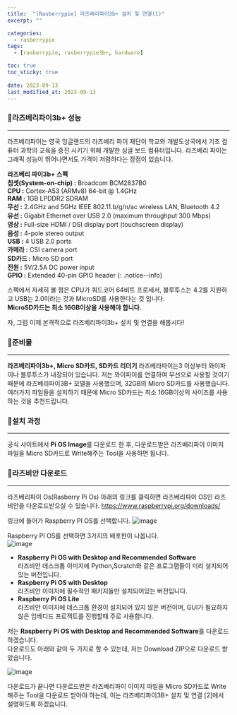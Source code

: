 ```yaml
---
title:  "[Rasberrypie] 라즈베리파이3b+ 설치 및 연결(1)"
excerpt: ""

categories:
  - rasberrypie
tags:
  - [rasberrypie, rasberrypie3b+, hardware]

toc: true
toc_sticky: true
 
date: 2023-09-13
last_modified_at: 2023-09-13
---
```


### 📜라즈베리파이3b+ 성능
-----
라즈베리파이는 영국 잉글랜드의 라즈베리 파이 재단이 학교와 개발도상국에서 기초 컴퓨터 과학의 교육을 증진 시키기 위해 개발한 싱글 보드 컴퓨터입니다.
라즈베리 파이는 그래픽 성능이 뛰어나면서도 가격이 저렴하다는 장점이 있습니다.

**라즈베리 파이3b+ 스펙**  
**칩셋(System-on-chip) :**  Broadcom BCM2837B0  
**CPU :** Cortex-A53 (ARMv8) 64-bit @ 1.4GHz  
**RAM :** 1GB LPDDR2 SDRAM  
**무선 :** 2.4GHz and 5GHz IEEE 802.11.b/g/n/ac wireless LAN, Bluetooth 4.2  
**유선 :** Gigabit Ethernet over USB 2.0 (maximum throughput 300 Mbps)  
**영상 :** Full-size HDMI / DSI display port (touchscreen display)  
**음성 :** 4-pole stereo output  
**USB :** 4 USB 2.0 ports  
**카메라 :**  CSI camera port  
**SD카드 :**  Micro SD port  
**전원 :** 5V/2.5A DC power input  
**GPIO :**  Extended 40-pin GPIO header 
{: .notice--info} 
  

스펙에서 자세히 볼 점은 CPU가 쿼드코어 64비트 프로세서, 블루투스는 4.2를 지원하고 USB는 2.0이라는 것과 MicroSD를 사용한다는 것 입니다.  
**MicroSD카드는 최소 16GB이상을 사용해야 합니다.**

자, 그럼 이제 본격적으로 라즈베리파이3b+ 설치 및 연결을 해봅시다!
  
  
  
### 📜준비물
-----
**라즈베리파이3b+, Micro SD카드, SD카드 리더기**
라즈베라파이는3 이상부터 와이파이나 블루투스가 내장되어 있습니다. 저는 와이파이를 연결하여 무선으로 사용할 것이기 때문에 라즈베리파이3B+ 모델을 사용했으며, 32GB의 Micro SD카드를 사용했습니다.
여러가지 파일들을 설치하기 때문에 Micro SD카드는 최소 16GB이상의 사이즈를 사용하는 것을 추천드립니다.
  
### 📜설치 과정
-----
공식 사이트에서 **Pi OS Image**를 다운로드 한 후, 다운로드받은 라즈베리파이 이미지 파일을 Micro SD카드로 Write해주는 Tool을 사용하면 됩니다.

### 📜라즈비안 다운로드
-----
라즈베리파이 Os(Rasberry Pi Os)
아래의 링크를 클릭하면 라즈베리파이 OS인 라즈비안을 다운로드받으실 수 있습니다.
<https://www.raspberrypi.org/downloads/>  

링크에 들어가 Raspberry PI OS를 선택합니다. 
![image](https://user-images.githubusercontent.com/59803206/89980544-10f27700-dcad-11ea-8957-284e1d8b5fef.png)    

Raspberry PI OS를 선택하면 3가지의 배포판이 나옵니다.  
![image](https://user-images.githubusercontent.com/59803206/89980820-99711780-dcad-11ea-90ce-d98b1355a3ce.png)    

* **Raspberry Pi OS with Desktop and Recommended Software**  
라즈비안 데스크톱 이미지에 Python,Scratch와 같은 프로그램들이 미리 설치되어있는 버전입니다.  
* **Raspberry Pi OS with Desktop**  
라즈비안 이미지에 필수적인 패키지들만 설치되어있는 버전입니다.    
* **Raspberry Pi OS Lite**  
라즈비안 이미지에 데스크톱 환경이 설치되어 있지 않은 버전이며, GUI가 필요하지 않은 임베디드 프로젝트를 진행할때 주로 사용합니다.    


저는 **Raspberry Pi OS with Desktop and Recommended Software**를 다운로드하겠습니다.  
다운로드도 아래와 같이 두 가지로 할 수 있는데, 저는 Download ZIP으로 다운로드 받았습니다.    

![image](https://user-images.githubusercontent.com/59803206/89981291-97f41f00-dcae-11ea-876e-f43677fa1d67.png)      

다운로드가 끝나면 다운로드받은 라즈베리파이 이미지 파일을 Micro SD카드로 Write해주는 Tool을 다운로드 받아야 하는데, 이는 라즈베리파이3B+ 설치 및 연결 [2]에서 설명하도록 하겠습니다.  
